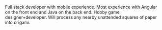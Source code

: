 Full stack developer with mobile experience. Most experience with Angular on the front end and Java on the back end. Hobby game designer+developer. Will process any nearby unattended squares of paper into origami.
